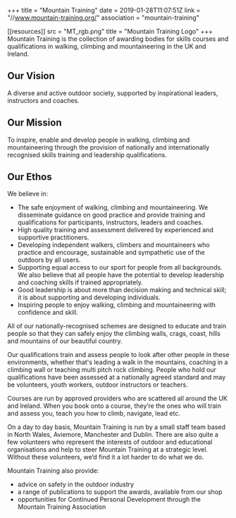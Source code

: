 +++
title = "Mountain Training"
date = 2019-01-28T11:07:51Z
link = "//www.mountain-training.org/"
association = "mountain-training"

[[resources]]
  src = "MT_rgb.png"
  title = "Mountain Training Logo"
+++
Mountain Training is the collection of awarding bodies for skills courses and qualifications in walking, climbing and mountaineering in the UK and Ireland.

## Our Vision

A diverse and active outdoor society, supported by inspirational leaders, instructors and coaches.

## Our Mission

To inspire, enable and develop people in walking, climbing and mountaineering through the provision of nationally and internationally recognised skills training and leadership qualifications.

## Our Ethos

We believe in:

* The safe enjoyment of walking, climbing and mountaineering. We disseminate guidance on good practice and provide training and qualifications for participants, instructors, leaders and coaches.
* High quality training and assessment delivered by experienced and supportive practitioners.
* Developing independent walkers, climbers and mountaineers who practice and encourage, sustainable and sympathetic use of the outdoors by all users.
* Supporting equal access to our sport for people from all backgrounds. We also believe that all people have the potential to develop leadership and coaching skills if trained appropriately.
* Good leadership is about more than decision making and technical skill; it is about supporting and developing individuals.
* Inspiring people to enjoy walking, climbing and mountaineering with confidence and skill.

All of our nationally-recognised schemes are designed to educate and train people so that they can safely enjoy the climbing walls, crags, coast, hills and mountains of our beautiful country. 

Our qualifications train and assess people to look after other people in these environments, whether that's leading a walk in the mountains, coaching in a climbing wall or teaching multi pitch rock climbing. People who hold our qualifications have been assessed at a nationally agreed standard and may be volunteers, youth workers, outdoor instructors or teachers. 

Courses are run by approved providers who are scattered all around the UK and Ireland. When you book onto a course, they’re the ones who will train and assess you, teach you how to climb, navigate, lead etc. 

On a day to day basis, Mountain Training is run by a small staff team based in North Wales, Aviemore, Manchester and Dublin. There are also quite a few volunteers who represent the interests of outdoor and educational organisations and help to steer Mountain Training at a strategic level. Without these volunteers, we’d find it a lot harder to do what we do. 

Mountain Training also provide:

* advice on safety in the outdoor industry
* a range of publications to support the awards, available from our shop
* opportunities for Continued Personal Development through the Mountain Training Association